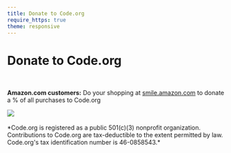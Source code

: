 ```yaml
---
title: Donate to Code.org
require_https: true
theme: responsive
---
```


# Donate to Code.org

<script async src="https://static-na.payments-amazon.com/OffAmazonPayments/us/js/Widgets.js"></script>
<script>
$(document).on("click", '#OffAmazonPaymentsWidgets0', function(){
  if($(".ap-dw-optional-input").val() == "$0" || $(".ap-dw-optional-input").val() == "0")
  {
    $("#OffAmazonPaymentsWidgets0").prop('disabled', true);
    $(".ap-dw-button").addClass("ap-dw-error-active");
    $(".ap-dw-optional-input-container").addClass("ap-dw-error-active");
    $(".ap-dw-button").prepend( "<p id=\"error-greater-than-zero\" style=\"margin-top:10px;\"><span class=\"ap-dw-error ap-dw-error-active\">You entered an invalid amount. Please enter an amount that is at least $5.</span></p>");
  }
});

$(document).on('change', $('.ap-dw-optional-input'), function() {
  if($(".ap-dw-optional-input").val() != "$0" || $(".ap-dw-optional-input").val() != "0") {
    $("p").remove("#error-greater-than-zero");
    $("#OffAmazonPaymentsWidgets0").prop('disabled', false);
  }
});
</script>
<div data-ap-widget-type="expressDonationWidget" data-ap-widget-theme="ap-light" data-ap-widget-default-amount="other" data-ap-signature="cwbobfUuhBUatFyRW0Y5a%2FTjupmufFbmcHht7O2CWbQ%3D" data-ap-seller-id="A2ZEA2ORKPFEVK" data-ap-access-key="AKIAJG5DO6KJZKJUYENA" data-ap-lwa-client-id="amzn1.application-oa2-client.694a4a0148f74b7d8e03b28c44fcf6f9" data-ap-return-url="https://code.org/donate" data-ap-currency-code="USD" data-ap-amount="0" data-ap-note="Thank you for joining us to bring computer science to all students! Your commitment is truly making a difference and enabling students to have a bright future." data-ap-shipping-address-required="false" data-ap-payment-action="AuthorizeAndCapture" style="width: 338px"
>
</div>

<br/>

**Amazon.com customers:**
Do your shopping at [smile.amazon.com](https://smile.amazon.com/) to donate a % of all purchases to Code.org

<a href="https://www.guidestar.org/profile/46-0858543" target="_blank" style="display: inline-block; position: relative; z-index: 1">
  <span style="display: inline-block; vertical-align: middle; margin-right: 40px">
    <object data="https://widgets.guidestar.org/gximage2?o=9218725&l=v4" type="image/svg+xml" style="position: relative; z-index: -1">
      <img src="/images/guidestar-logo.svg" />
    </object>
  </span>
</a>

<br />
<br />
*Code.org is registered as a public 501(c)(3) nonprofit organization.
Contributions to Code.org are tax-deductible to the extent permitted by law.
Code.org's tax identification number is 46-0858543.*

